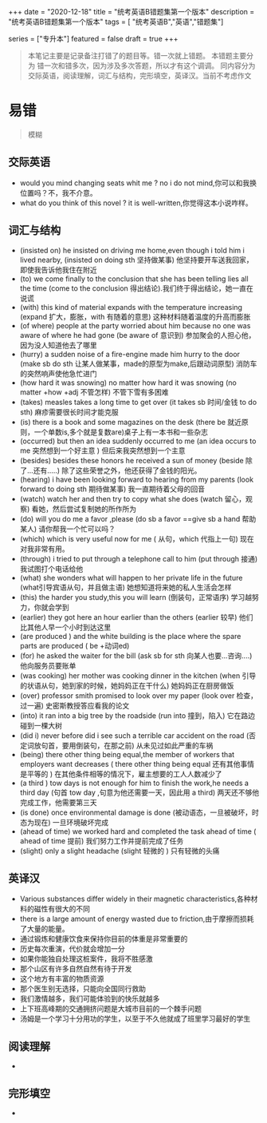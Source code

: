 +++
date = "2020-12-18"
title = "统考英语B错题集第一个版本"
description = "统考英语B错题集第一个版本"
tags = [ "统考英语B","英语","错题集"]
 
series = ["专升本"]
featured = false
draft = true 
+++



> 本笔记主要是记录备注打错了的题目等。错一次就上错题。
> 本错题主要分为 错一次和错多次，因为涉及多次答题，所以才有这个调调。
> 同内容分为 交际英语，阅读理解，词汇与结构，完形填空，英译汉。当前不考虑作文
# 易错
> 模糊

## 交际英语
* would you mind changing seats whit me ? no i do not mind,你可以和我换位置吗？不，我不介意。
* what do you think of this novel ? it is well-written,你觉得这本小说咋样。

## 词汇与结构
* (insisted on) he insisted on driving me home,even though i told him i lived nearby, (insisted on doing sth 坚持做某事) 他坚持要开车送我回家，即使我告诉他我住在附近
* (to) we come finally to the conclusion that she has been telling lies all the time (come to the conclusion 得出结论).我们终于得出结论，她一直在说谎
* (with) this kind of material expands with the temperature increasing (expand 扩大，膨胀，with 有随着的意思) 这种材料随着温度的升高而膨胀
* (of where) people at the party worried about him because no one was aware of where he had gone (be aware of 意识到) 参加聚会的人担心他，因为没人知道他去了哪里
* (hurry) a sudden noise of a fire-engine made him hurry to the door (make sb do sth 让某人做某事，made的原型为make,后跟动词原型) 消防车的突然响声使他急忙进门
* (how hard it was snowing) no matter how hard it was snowing  (no matter +how +adj  不管怎样) 不管下雪有多困难
* (takes)  measles takes a long time to get over (it takes sb 时间/金钱 to do sth) 麻疹需要很长时间才能克服
* (is) there is a book and some magazines on the desk  (there be 就近原则，一个单数is,多个就是复数are)桌子上有一本书和一些杂志
* (occurred) but then an idea suddenly occurred to me (an idea occurs to me 突然想到一个好主意 ) 但后来我突然想到一个主意
* (besides) besides these honors he received  a sun of money (beside 除了...还有.....)  除了这些荣誉之外，他还获得了金钱的阳光。
* (hearing) i have been looking forward to hearing from my parents (look forward to doing sth 期待做某事)  我一直期待着父母的回音
* (watch)  watch her and then try to copy what she does (watch 留心，观察)  看她，然后尝试复制她的所作所为
* (do)  will you do me a favor ,please  (do sb a favor ==give sb a hand 帮助某人)   请你帮我一个忙可以吗？
* (which) which is very useful now for me  ( 从句，which 代指上一句)  现在对我非常有用。
* (through) i tried to put through a telephone call to him  (put through 接通)  我试图打个电话给他
* (what) she wonders what will happen to her private life in the future (what引导宾语从句，并且做主语)   她想知道将来她的私人生活会怎样
* (this) the harder you study,this you will learn  (倒装句，正常语序)  学习越努力，你就会学到
* (earlier) they got here an hour earlier than the others  (earlier 较早)  他们比其他人早一个小时到达这里
* (are produced ) and the white building is the place where the spare parts are produced ( be +动词ed)  
* (for) he asked the waiter for the bill  (ask sb for sth 向某人也要...咨询....) 他向服务员要账单 
* (was cooking) her mother was cooking dinner in the kitchen  (when 引导的状语从句，她到家的时候，她妈妈正在干什么)  她妈妈正在厨房做饭
* (over) professor smith promised to look over my paper  (look over 检查，过一遍)  史密斯教授答应看我的论文
* (into) it ran into a big tree by the roadside (run into 撞到，陷入)   它在路边碰到一棵大树
* (did i) never before did i see such a terrible car accident on the road  (否定词放句首，要用倒装句，在那之前)  从未见过如此严重的车祸
* (being) there other thing being equal,the member of workers that employers want decreases  ( there other thing being equal 还有其他事情是平等的 )  在其他条件相等的情况下，雇主想要的工人人数减少了
* (a third ) tow days is not enough for him to finish the work,he needs a third day (句首 tow day ,句意为他还需要一天，因此用 a third)  两天还不够他完成工作，他需要第三天 
* (is done) once environmental damage is done (被动语态，一旦被破坏，时态为现在)   一旦环境破坏完成
* (ahead of time) we worked hard and completed the task ahead of time ( ahead of time 提前)  我们努力工作并提前完成了任务  
* (slight) only a slight headache  (slight 轻微的 )   只有轻微的头痛


## 英译汉 
* Various substances differ widely in their magnetic characteristics,各种材料的磁性有很大的不同
* there is a large amount of energy wasted due to friction,由于摩擦而损耗了大量的能量。
* 通过锻炼和健康饮食来保持你目前的体重是非常重要的
* 历史每次重演，代价就会增加一分
* 如果你能独自处理这桩案件，我将不胜感激
* 那个山区有许多自然自然有待于开发
* 这个地方有丰富的物质资源
* 那个医生别无选择，只能向全国同行救助
* 我们激情越多，我们可能体验到的快乐就越多
* 上下班高峰期的交通拥挤问题是大城市目前的一个棘手问题
* 汤姆是一个学习十分用功的学生，以至于不久他就成了班里学习最好的学生

## 阅读理解 
* 
## 完形填空 
* 




